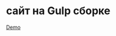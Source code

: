 # сайт на Gulp сборке

[Demo]([url](https://setuaz1.github.io/projects/)https://setuaz1.github.io/projects/)
